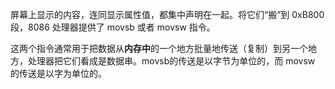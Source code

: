 屏幕上显示的内容，连同显示属性值，都集中声明在一起。将它们“搬”到 0xB800 段，8086 处理器提供了 movsb 或者 movsw 指令。

这两个指令通常用于把数据从**内存中**的一个地方批量地传送（复制）到另一个地方，处理器把它们看成是数据串。movsb的传送是以字节为单位的，而 movsw 的传送是以字为单位的。

